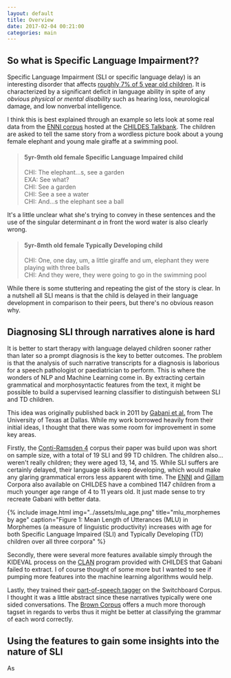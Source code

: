 ```yaml
---
layout: default
title: Overview
date: 2017-02-04 00:21:00
categories: main
---
```


## So what is Specific Language Impairment??
Specific Language Impairment (SLI or specific language delay) is an interesting disorder that affects [roughly 7% of 5 year old children](https://mitpress.mit.edu/books/children-specific-language-impairment-0). It is characterized by a significant deficit in language ability in spite of any _obvious physical or mental disability_ such as hearing loss, neurological damage, and low nonverbal intelligence. 

I think this is best explained through an example so lets look at some real data from the [ENNI corpus](ENNI) hosted at the [CHILDES Talkbank](http://childes.psy.cmu.edu/). The children are asked to tell the same story from a wordless picture book about a young female elephant and young male giraffe at a swimming pool.

> #### 5yr-9mth old female Specific Language Impaired child 
> CHI: The elephant...s, see a garden  
> EXA: See what?  
> CHI: See a garden  
> CHI: See a see a water  
> CHI: And...s the elephant see a ball  

It's a little unclear what she's trying to convey in these sentences and the use of the singular determinant _a_ in front the word water is also clearly wrong.

> #### 5yr-8mth old female Typically Developing child 
> CHI: One, one day, um, a little giraffe and um, elephant they were playing with three balls  
> CHI: And they were, they were going to go in the swimming pool

While there is some stuttering and repeating the gist of the story is clear. In a nutshell all SLI means is that the child is delayed in their language development in comparison to their peers, but there's no obvious reason why.

## Diagnosing SLI through narratives alone is hard

It is better to start therapy with language delayed children sooner rather than later so a prompt diagnosis is the key to better outcomes. The problem is that the analysis of such narrative transcripts for a diagnosis is laborious for a speech pathologist or paediatrician to perform. This is where the wonders of NLP and Machine Learning come in. By extracting certain grammatical and morphosyntactic features from the text, it might be possible to build a supervised learning classifier to distinguish between SLI and TD children.

This idea was originally published back in 2011 by [Gabani et al.](https://www.ncbi.nlm.nih.gov/pubmed/?term=Gabani%20K%5BAuthor%5D&cauthor=true&cauthor_uid=21937203) from The University of Texas at Dallas. While my work borrowed heavily from their initial ideas, I thought that there was some room for improvement in some key areas.

Firstly, the [Conti-Ramsden 4](https://www.ncbi.nlm.nih.gov/pubmed/17729147) corpus their paper was build upon was short on sample size, with a total of 19 SLI and 99 TD children. The children also... weren't really children; they were aged 13, 14, and 15. While SLI suffers are certainly delayed, their language skills keep developing, which would make any glaring grammatical errors less apparent with time. The [ENNI](ENNI) and [Gillam](http://childes.psy.cmu.edu/access/Clinical-MOR/Gillam.html) Corpora also available on CHILDES have a combined 1147 children from a much younger age range of 4 to 11 years old. It just made sense to try recreate Gabani with better data.


{% include image.html
           img="../assets/mlu_age.png"
           title="mlu_morphemes by age"
           caption="Figure 1: Mean Length of Utterances (MLU) in Morphemes (a measure of linguistic productivity) increases with age for both Specific Language Impaired (SLI) and Typically Developing (TD) children over all three corpora" %}

Secondly, there were several more features available simply through the KIDEVAL process on the [CLAN](http://talkbank.org/clan/) program provided with CHILDES that Gabani failed to extract. I of course thought of some more but I wanted to see if pumping more features into the machine learning algorithms would help.

Lastly, they trained their [part-of-speech tagger](https://en.wikipedia.org/wiki/Part-of-speech_tagging) on the Switchboard Corpus. I thought it was a little abstract since these narratives typically were one sided conversations. The [Brown Corpus](https://en.wikipedia.org/wiki/Brown_Corpus) offers a much more thorough tagset in regards to verbs thus it might be better at classifying the grammar of each word correctly.

## Using the features to gain some insights into the nature of SLI
As 



[ENNI]: https://www.researchgate.net/publication/230662487_Storytelling_from_pictures_using_the_Edmonton_Narrative_Norms_Instrument
